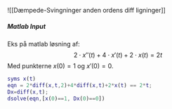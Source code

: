  ![[Dæmpede-Svingninger anden ordens diff ligninger]]

##### Matlab Input

Eks på matlab løsning af:
$$
2\cdot x''(t)+4\cdot x'(t)+2\cdot x(t)=2t
$$
Med punkterne $x(0)=1$ og $x'(0)=0$.

```matlab
syms x(t)
eqn = 2*diff(x,t,2)+4*diff(x,t)+2*x(t) == 2*t;
Dx=diff(x,t);
dsolve(eqn,[x(0)==1, Dx(0)==0])
```